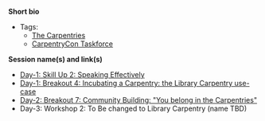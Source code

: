 **Short bio**

- Tags: 
  - [The Carpentries](https://www.linkedin.com/in/belinda-weaver-8525526)
  - [CarpentryCon Taskforce](https://github.com/carpentries/carpentrycon/blob/master/ShortBio/TaskForce/BelindaWeaver-bio.md)

**Session name(s) and link(s)**

- [Day-1: Skill Up 2: Speaking Effectively](https://github.com/carpentries/carpentrycon/tree/master/Sessions/2018-05-30/02-Skill-Up-2-Speaking-Effectively)
- [Day-1: Breakout 4: Incubating a Carpentry: the Library Carpentry use-case](https://github.com/carpentries/carpentrycon/tree/master/Sessions/2018-05-30/10-Breakout-4-Incubating-A-Carpentry)
- [Day-2: Breakout 7: Community Building: "You belong in the Carpentries"](https://github.com/carpentries/carpentrycon/tree/master/Sessions/2018-05-31/04-Breakout-7-Community-Building)
- Day-3: Workshop 2: To Be changed to Library Carpentry (name TBD)
